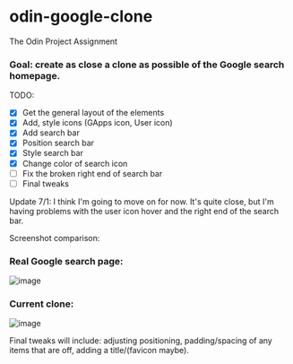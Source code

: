 # odin-google-clone
The Odin Project Assignment

### Goal: create as close a clone as possible of the Google search homepage.

TODO:
- [x] Get the general layout of the elements
- [x] Add, style icons (GApps icon, User icon)
- [x] Add search bar
- [x] Position search bar
- [x] Style search bar
- [x] Change color of search icon
- [ ] Fix the broken right end of search bar
- [ ] Final tweaks

Update 7/1: I think I'm going to move on for now. It's quite close, but I'm having problems with the user icon hover and the right end of the search bar.

Screenshot comparison:

### Real Google search page:
![image](https://user-images.githubusercontent.com/5151947/124223628-111c8080-dad2-11eb-9c45-6c9d40a8fcf4.png)

### Current clone:
![image](https://user-images.githubusercontent.com/5151947/124223668-25f91400-dad2-11eb-9c8c-2b97db86661b.png)

Final tweaks will include: adjusting positioning, padding/spacing of any items that are off, adding a title/(favicon maybe). 
